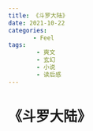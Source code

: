 ```yaml
---
title: 《斗罗大陆》
date: 2021-10-22
categories:
       - Feel
tags:
        - 爽文
        - 玄幻
        - 小说
        - 读后感
---
```


# 《斗罗大陆》
